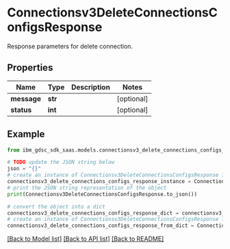 # Connectionsv3DeleteConnectionsConfigsResponse

Response parameters for delete connection.

## Properties

Name | Type | Description | Notes
------------ | ------------- | ------------- | -------------
**message** | **str** |  | [optional] 
**status** | **int** |  | [optional] 

## Example

```python
from ibm_gdsc_sdk_saas.models.connectionsv3_delete_connections_configs_response import Connectionsv3DeleteConnectionsConfigsResponse

# TODO update the JSON string below
json = "{}"
# create an instance of Connectionsv3DeleteConnectionsConfigsResponse from a JSON string
connectionsv3_delete_connections_configs_response_instance = Connectionsv3DeleteConnectionsConfigsResponse.from_json(json)
# print the JSON string representation of the object
print(Connectionsv3DeleteConnectionsConfigsResponse.to_json())

# convert the object into a dict
connectionsv3_delete_connections_configs_response_dict = connectionsv3_delete_connections_configs_response_instance.to_dict()
# create an instance of Connectionsv3DeleteConnectionsConfigsResponse from a dict
connectionsv3_delete_connections_configs_response_from_dict = Connectionsv3DeleteConnectionsConfigsResponse.from_dict(connectionsv3_delete_connections_configs_response_dict)
```
[[Back to Model list]](../README.md#documentation-for-models) [[Back to API list]](../README.md#documentation-for-api-endpoints) [[Back to README]](../README.md)


